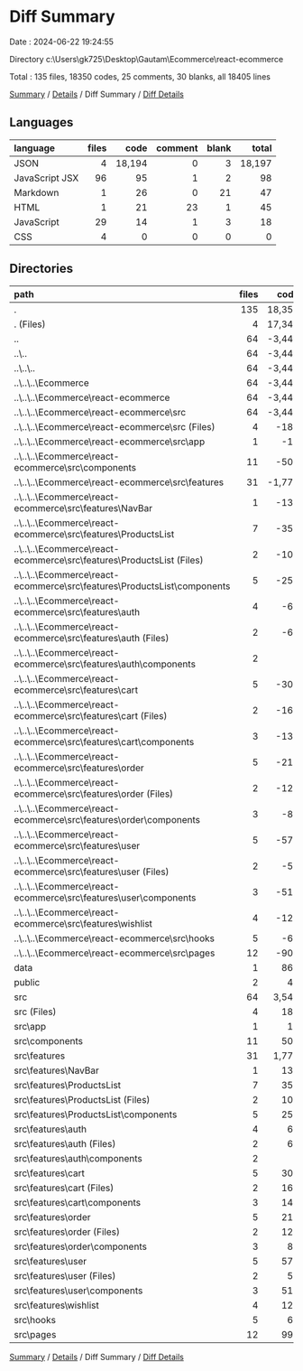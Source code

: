 # Diff Summary

Date : 2024-06-22 19:24:55

Directory c:\\Users\\gk725\\Desktop\\Gautam\\Ecommerce\\react-ecommerce

Total : 135 files,  18350 codes, 25 comments, 30 blanks, all 18405 lines

[Summary](results.md) / [Details](details.md) / Diff Summary / [Diff Details](diff-details.md)

## Languages
| language | files | code | comment | blank | total |
| :--- | ---: | ---: | ---: | ---: | ---: |
| JSON | 4 | 18,194 | 0 | 3 | 18,197 |
| JavaScript JSX | 96 | 95 | 1 | 2 | 98 |
| Markdown | 1 | 26 | 0 | 21 | 47 |
| HTML | 1 | 21 | 23 | 1 | 45 |
| JavaScript | 29 | 14 | 1 | 3 | 18 |
| CSS | 4 | 0 | 0 | 0 | 0 |

## Directories
| path | files | code | comment | blank | total |
| :--- | ---: | ---: | ---: | ---: | ---: |
| . | 135 | 18,350 | 25 | 30 | 18,405 |
| . (Files) | 4 | 17,340 | 1 | 26 | 17,367 |
| .. | 64 | -3,445 | -40 | -312 | -3,797 |
| ..\\.. | 64 | -3,445 | -40 | -312 | -3,797 |
| ..\\..\\.. | 64 | -3,445 | -40 | -312 | -3,797 |
| ..\\..\\..\\Ecommerce | 64 | -3,445 | -40 | -312 | -3,797 |
| ..\\..\\..\\Ecommerce\\react-ecommerce | 64 | -3,445 | -40 | -312 | -3,797 |
| ..\\..\\..\\Ecommerce\\react-ecommerce\\src | 64 | -3,445 | -40 | -312 | -3,797 |
| ..\\..\\..\\Ecommerce\\react-ecommerce\\src (Files) | 4 | -184 | -3 | -23 | -210 |
| ..\\..\\..\\Ecommerce\\react-ecommerce\\src\\app | 1 | -17 | 0 | -1 | -18 |
| ..\\..\\..\\Ecommerce\\react-ecommerce\\src\\components | 11 | -508 | -32 | -54 | -594 |
| ..\\..\\..\\Ecommerce\\react-ecommerce\\src\\features | 31 | -1,772 | -3 | -146 | -1,921 |
| ..\\..\\..\\Ecommerce\\react-ecommerce\\src\\features\\NavBar | 1 | -139 | -1 | -8 | -148 |
| ..\\..\\..\\Ecommerce\\react-ecommerce\\src\\features\\ProductsList | 7 | -356 | -2 | -39 | -397 |
| ..\\..\\..\\Ecommerce\\react-ecommerce\\src\\features\\ProductsList (Files) | 2 | -105 | -2 | -14 | -121 |
| ..\\..\\..\\Ecommerce\\react-ecommerce\\src\\features\\ProductsList\\components | 5 | -251 | 0 | -25 | -276 |
| ..\\..\\..\\Ecommerce\\react-ecommerce\\src\\features\\auth | 4 | -67 | 0 | -10 | -77 |
| ..\\..\\..\\Ecommerce\\react-ecommerce\\src\\features\\auth (Files) | 2 | -67 | 0 | -8 | -75 |
| ..\\..\\..\\Ecommerce\\react-ecommerce\\src\\features\\auth\\components | 2 | 0 | 0 | -2 | -2 |
| ..\\..\\..\\Ecommerce\\react-ecommerce\\src\\features\\cart | 5 | -304 | 0 | -30 | -334 |
| ..\\..\\..\\Ecommerce\\react-ecommerce\\src\\features\\cart (Files) | 2 | -166 | 0 | -14 | -180 |
| ..\\..\\..\\Ecommerce\\react-ecommerce\\src\\features\\cart\\components | 3 | -138 | 0 | -16 | -154 |
| ..\\..\\..\\Ecommerce\\react-ecommerce\\src\\features\\order | 5 | -210 | 0 | -19 | -229 |
| ..\\..\\..\\Ecommerce\\react-ecommerce\\src\\features\\order (Files) | 2 | -128 | 0 | -8 | -136 |
| ..\\..\\..\\Ecommerce\\react-ecommerce\\src\\features\\order\\components | 3 | -82 | 0 | -11 | -93 |
| ..\\..\\..\\Ecommerce\\react-ecommerce\\src\\features\\user | 5 | -573 | 0 | -24 | -597 |
| ..\\..\\..\\Ecommerce\\react-ecommerce\\src\\features\\user (Files) | 2 | -59 | 0 | -9 | -68 |
| ..\\..\\..\\Ecommerce\\react-ecommerce\\src\\features\\user\\components | 3 | -514 | 0 | -15 | -529 |
| ..\\..\\..\\Ecommerce\\react-ecommerce\\src\\features\\wishlist | 4 | -123 | 0 | -16 | -139 |
| ..\\..\\..\\Ecommerce\\react-ecommerce\\src\\hooks | 5 | -60 | 0 | -21 | -81 |
| ..\\..\\..\\Ecommerce\\react-ecommerce\\src\\pages | 12 | -904 | -2 | -67 | -973 |
| data | 1 | 869 | 0 | 0 | 869 |
| public | 2 | 46 | 23 | 2 | 71 |
| src | 64 | 3,540 | 41 | 314 | 3,895 |
| src (Files) | 4 | 184 | 3 | 23 | 210 |
| src\\app | 1 | 17 | 0 | 1 | 18 |
| src\\components | 11 | 508 | 32 | 54 | 594 |
| src\\features | 31 | 1,777 | 3 | 144 | 1,924 |
| src\\features\\NavBar | 1 | 139 | 1 | 8 | 148 |
| src\\features\\ProductsList | 7 | 356 | 2 | 39 | 397 |
| src\\features\\ProductsList (Files) | 2 | 105 | 2 | 14 | 121 |
| src\\features\\ProductsList\\components | 5 | 251 | 0 | 25 | 276 |
| src\\features\\auth | 4 | 67 | 0 | 10 | 77 |
| src\\features\\auth (Files) | 2 | 67 | 0 | 8 | 75 |
| src\\features\\auth\\components | 2 | 0 | 0 | 2 | 2 |
| src\\features\\cart | 5 | 306 | 0 | 29 | 335 |
| src\\features\\cart (Files) | 2 | 166 | 0 | 14 | 180 |
| src\\features\\cart\\components | 3 | 140 | 0 | 15 | 155 |
| src\\features\\order | 5 | 213 | 0 | 18 | 231 |
| src\\features\\order (Files) | 2 | 128 | 0 | 8 | 136 |
| src\\features\\order\\components | 3 | 85 | 0 | 10 | 95 |
| src\\features\\user | 5 | 573 | 0 | 24 | 597 |
| src\\features\\user (Files) | 2 | 59 | 0 | 9 | 68 |
| src\\features\\user\\components | 3 | 514 | 0 | 15 | 529 |
| src\\features\\wishlist | 4 | 123 | 0 | 16 | 139 |
| src\\hooks | 5 | 60 | 0 | 21 | 81 |
| src\\pages | 12 | 994 | 3 | 71 | 1,068 |

[Summary](results.md) / [Details](details.md) / Diff Summary / [Diff Details](diff-details.md)